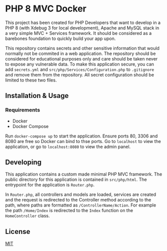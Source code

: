 # PHP 8 MVC Docker
This project has been created for PHP Developers that want to develop in a PHP 8 (with Xdebug 3 for local development), Apache and MySQL stack in a very simple MVC + Services framework. It should be considered as a barebones foundation to quickly build your app upon.

This repository contains secrets and other sensitive information that would normally not be commited in a web application. The repository should be considered for educational purposes only and care should be taken never to expose any vulnerable data. To make this application secure, you can add `secrets.yml` and `src/php/Services/Configuration.php` to `.gitignore` and remove them from the repository. All secret configuration should be limited to these two files.

## Installation & Usage
### Requirements
- Docker
- Docker Compose

Run `docker-compose up` to start the application. Ensure ports 80, 3306 and 8080 are free so Docker can bind to thse ports. Go to `localhost` to view the application, or go to `localhost:8080` to view the admin panel.

## Developing
This application contains a custom made minimal PHP MVC framework. The public directory for this application is contained in `src/php/html`. The entrypoint for the application is `Router.php`.

In `Router.php`, all controllers and models are loaded, services are created and the request is redirected to the Controller method according to the path, where paths are formatted as `/ControllerName/Action`. For example the path `/Home/Index` is redirected to the `Index` function on the `HomeController` class.

## License
[MIT](https://choosealicense.com/licenses/mit/)